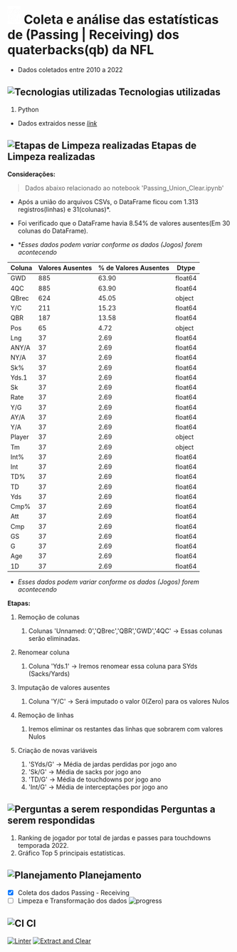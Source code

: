 # ![NFL](./Image/NFL2-PNG.png "San Juan Mountains") Coleta e análise das estatísticas de (Passing | Receiving) dos quaterbacks(qb) da NFL

- Dados coletados entre 2010 a 2022

## ![Tecnologias utilizadas](https://cdn-icons-png.flaticon.com/24/5460/5460163.png) Tecnologias utilizadas

1. Python

- Dados extraidos nesse *[link](https://www.pro-football-reference.com/years/2022/passing.htm)*

## ![Etapas de Limpeza realizadas](https://cdn-icons-png.flaticon.com/24/6104/6104865.png) Etapas de Limpeza realizadas

**Considerações:**

> Dados abaixo relacionado ao notebook 'Passing_Union_Clear.ipynb'

- Após a união do arquivos CSVs, o DataFrame ficou com 1.313 registros(linhas) e 31(colunas)*.
- Foi verificado que o DataFrame havia 8.54% de valores ausentes(Em 30 colunas do DataFrame).

- **Esses dados podem variar conforme os dados (Jogos) forem acontecendo*

| Coluna | Valores Ausentes | % de Valores Ausentes | Dtype |
| ------ | ---------------- | --------------------- | ----- |
| GWD | 885 | 63.90 | float64 |
| 4QC | 885 | 63.90 | float64 |
| QBrec | 624 | 45.05 | object |
| Y/C | 211 | 15.23 | float64 |
| QBR | 187 | 13.58 | float64 |
| Pos | 65 | 4.72 | object |
| Lng | 37 | 2.69 | float64 |
| ANY/A | 37 | 2.69 | float64 |
| NY/A | 37 | 2.69 | float64 |
| Sk% | 37 | 2.69 | float64 |
| Yds.1 | 37 | 2.69 | float64 |
| Sk | 37 | 2.69 | float64 |
| Rate | 37 | 2.69 | float64 |
| Y/G | 37 | 2.69 | float64 |
| AY/A | 37 | 2.69 | float64 |
| Y/A | 37 | 2.69 | float64 |
| Player | 37 | 2.69 | object |
| Tm | 37 | 2.69 | object |
| Int% | 37 | 2.69 | float64 |
| Int | 37 | 2.69 | float64 |
| TD% | 37 | 2.69 | float64 |
| TD | 37 | 2.69 | float64 |
| Yds | 37 | 2.69 | float64 |
| Cmp% | 37 | 2.69 | float64 |
| Att | 37 | 2.69 | float64 |
| Cmp | 37 | 2.69 | float64 |
| GS | 37 | 2.69 | float64 |
| G | 37 | 2.69 | float64 |
| Age | 37 | 2.69 | float64 |
| 1D | 37 | 2.69 | float64 |

- *Esses dados podem variar conforme os dados (Jogos) forem acontecendo*

**Etapas:**

1. Remoção de colunas

    1. Colunas 'Unnamed: 0','QBrec','QBR','GWD','4QC' -> Essas colunas serão eliminadas.

2. Renomear coluna

    1. Coluna 'Yds.1' -> Iremos renomear essa coluna para SYds (Sacks/Yards)

3. Imputação de valores ausentes

    1. Coluna 'Y/C' -> Será imputado o valor 0(Zero) para os valores Nulos

4. Remoção de linhas

    1. Iremos eliminar os restantes das linhas que sobrarem com valores Nulos

5. Criação de novas variáveis

    1. 'SYds/G' -> Média de jardas perdidas por jogo ano
    2. 'Sk/G' -> Média de sacks por jogo ano
    3. 'TD/G' -> Média de touchdowns por jogo ano
    4. 'Int/G' -> Média de interceptações por jogo ano

## ![Perguntas a serem respondidas](https://cdn-icons-png.flaticon.com/24/4501/4501315.png) Perguntas a serem respondidas

1. Ranking de jogador por total de jardas e passes para touchdowns temporada 2022.
2. Gráfico Top 5 principais estatísticas.

## ![Planejamento](https://cdn-icons-png.flaticon.com/24/5341/5341024.png) Planejamento

- [x] Coleta dos dados Passing - Receiving
- [ ] Limpeza e Transformação dos dados
![progress](https://progress-bar.dev/10/?title=completed "progresso")

## ![CI](https://cdn-icons-png.flaticon.com/24/6577/6577286.png) CI

[![Linter](https://github.com/Prog-LucasAlves/AED_NFL/actions/workflows/Linter.yml/badge.svg)](https://github.com/Prog-LucasAlves/AED_NFL/actions/workflows/Linter.yml)
[![Extract and Clear](https://github.com/Prog-LucasAlves/AED_NFL/actions/workflows/Extract_and_Clear.yml/badge.svg)](https://github.com/Prog-LucasAlves/AED_NFL/actions/workflows/Extract_and_Clear.yml)
